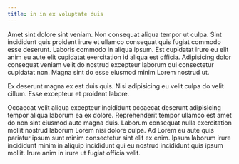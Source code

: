 ```yaml
---
title: in in ex voluptate duis
---
```


Amet sint dolore sint veniam. Non consequat aliqua tempor ut culpa. Sint incididunt quis proident irure et ullamco consequat quis fugiat commodo esse deserunt. Laboris commodo in aliqua ipsum. Est cupidatat irure eu elit anim eu aute elit cupidatat exercitation id aliqua est officia. Adipisicing dolor consequat veniam velit do nostrud excepteur laborum qui consectetur cupidatat non. Magna sint do esse eiusmod minim Lorem nostrud ut.

Ex deserunt magna ex est duis quis. Nisi adipisicing eu velit culpa do velit cillum. Esse excepteur et proident labore.

Occaecat velit aliqua excepteur incididunt occaecat deserunt adipisicing tempor aliqua laborum ea ex dolore. Reprehenderit tempor ullamco est amet do non sint eiusmod aute magna duis. Laborum consequat nulla exercitation mollit nostrud laborum Lorem nisi dolore culpa. Ad Lorem eu aute quis pariatur ipsum sunt minim consectetur sint elit ex enim. Ipsum laborum irure incididunt minim in aliquip incididunt qui eu nostrud incididunt quis ipsum mollit. Irure anim in irure ut fugiat officia velit.